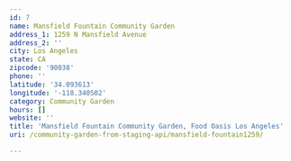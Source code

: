 ```yaml
---
id: 7
name: Mansfield Fountain Community Garden
address_1: 1259 N Mansfield Avenue
address_2: ''
city: Los Angeles
state: CA
zipcode: '90038'
phone: ''
latitude: '34.093613'
longitude: '-118.340502'
category: Community Garden
hours: []
website: ''
title: 'Mansfield Fountain Community Garden, Food Oasis Los Angeles'
uri: /community-garden-from-staging-api/mansfield-fountain1259/

---
```

